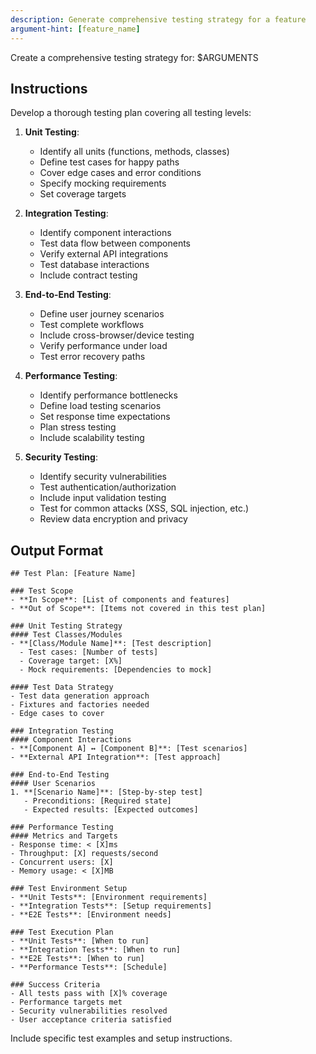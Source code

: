 ```yaml
---
description: Generate comprehensive testing strategy for a feature
argument-hint: [feature_name]
---
```


Create a comprehensive testing strategy for: $ARGUMENTS

## Instructions
Develop a thorough testing plan covering all testing levels:

1. **Unit Testing**:
   - Identify all units (functions, methods, classes)
   - Define test cases for happy paths
   - Cover edge cases and error conditions
   - Specify mocking requirements
   - Set coverage targets

2. **Integration Testing**:
   - Identify component interactions
   - Test data flow between components
   - Verify external API integrations
   - Test database interactions
   - Include contract testing

3. **End-to-End Testing**:
   - Define user journey scenarios
   - Test complete workflows
   - Include cross-browser/device testing
   - Verify performance under load
   - Test error recovery paths

4. **Performance Testing**:
   - Identify performance bottlenecks
   - Define load testing scenarios
   - Set response time expectations
   - Plan stress testing
   - Include scalability testing

5. **Security Testing**:
   - Identify security vulnerabilities
   - Test authentication/authorization
   - Include input validation testing
   - Test for common attacks (XSS, SQL injection, etc.)
   - Review data encryption and privacy

## Output Format
```
## Test Plan: [Feature Name]

### Test Scope
- **In Scope**: [List of components and features]
- **Out of Scope**: [Items not covered in this test plan]

### Unit Testing Strategy
#### Test Classes/Modules
- **[Class/Module Name]**: [Test description]
  - Test cases: [Number of tests]
  - Coverage target: [X%]
  - Mock requirements: [Dependencies to mock]

#### Test Data Strategy
- Test data generation approach
- Fixtures and factories needed
- Edge cases to cover

### Integration Testing
#### Component Interactions
- **[Component A] ↔ [Component B]**: [Test scenarios]
- **External API Integration**: [Test approach]

### End-to-End Testing
#### User Scenarios
1. **[Scenario Name]**: [Step-by-step test]
   - Preconditions: [Required state]
   - Expected results: [Expected outcomes]

### Performance Testing
#### Metrics and Targets
- Response time: < [X]ms
- Throughput: [X] requests/second
- Concurrent users: [X]
- Memory usage: < [X]MB

### Test Environment Setup
- **Unit Tests**: [Environment requirements]
- **Integration Tests**: [Setup requirements]
- **E2E Tests**: [Environment needs]

### Test Execution Plan
- **Unit Tests**: [When to run]
- **Integration Tests**: [When to run]
- **E2E Tests**: [When to run]
- **Performance Tests**: [Schedule]

### Success Criteria
- All tests pass with [X]% coverage
- Performance targets met
- Security vulnerabilities resolved
- User acceptance criteria satisfied
```

Include specific test examples and setup instructions.
